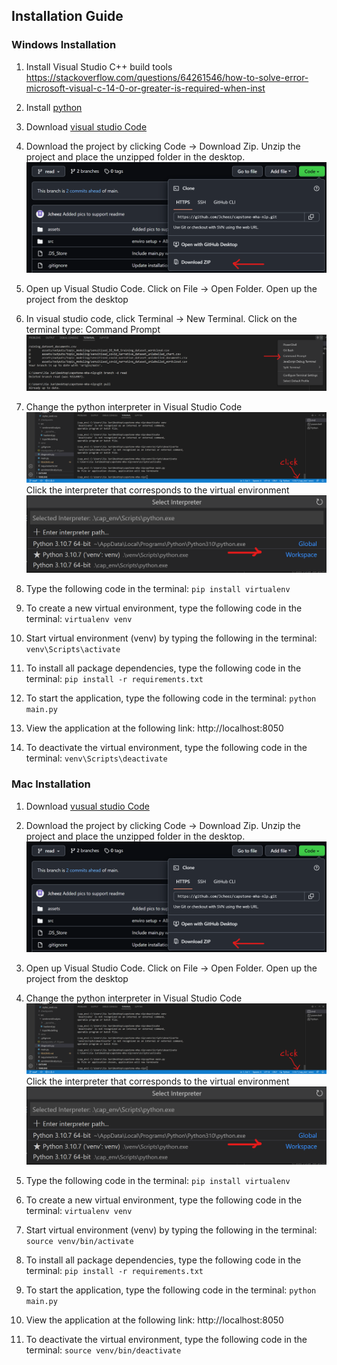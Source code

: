 ## Installation Guide

### Windows Installation
1. Install Visual Studio C++ build tools
https://stackoverflow.com/questions/64261546/how-to-solve-error-microsoft-visual-c-14-0-or-greater-is-required-when-inst

2. Install [python](https://www.python.org/downloads/)

3. Download [visual studio Code](https://code.visualstudio.com/download)

4. Download the project by clicking Code -> Download Zip. Unzip the project and place the unzipped folder in the desktop.
![Download Repository](./assets/pics-readme/download-repo.png)

5. Open up Visual Studio Code. Click on File -> Open Folder. Open up the project from the desktop

6. In visual studio code, click Terminal -> New Terminal. Click on the terminal type: Command Prompt
![Command Prompt Image](./assets/pics-readme/cmd.png)

7. Change the python interpreter in Visual Studio Code
![Interpreter 1](./assets/pics-readme/interpreter1.png) 
Click the interpreter that corresponds to the virtual environment ![Interpreter 2](./assets/pics-readme/interpreter2.png)

8. Type the following code in the terminal: `pip install virtualenv`

9. To create a new virtual environment, type the following code in the terminal: `virtualenv venv`

10. Start virtual environment (venv) by typing the following in the terminal: `venv\Scripts\activate`

11. To install all package dependencies, type the following code in the terminal: `pip install -r requirements.txt`

12. To start the application, type the following code in the terminal: `python main.py`

13. View the application at the following link: http://localhost:8050

14. To deactivate the virtual environment, type the following code in the terminal: `venv\Scripts\deactivate`


### Mac Installation

1. Download [vusual studio Code](https://code.visualstudio.com/download)

2. Download the project by clicking Code -> Download Zip. Unzip the project and place the unzipped folder in the desktop.
![Download Repository](./assets/pics-readme/download-repo.png)

3. Open up Visual Studio Code. Click on File -> Open Folder. Open up the project from the desktop

4. Change the python interpreter in Visual Studio Code
![Interpreter 1](./assets/pics-readme/interpreter1.png) 
Click the interpreter that corresponds to the virtual environment ![Interpreter 2](./assets/pics-readme/interpreter2.png)

5. Type the following code in the terminal: `pip install virtualenv`

6. To create a new virtual environment, type the following code in the terminal: `virtualenv venv`

7. Start virtual environment (venv) by typing the following in the terminal: `source venv/bin/activate`

8. To install all package dependencies, type the following code in the terminal: `pip install -r requirements.txt`

9. To start the application, type the following code in the terminal: `python main.py`

10. View the application at the following link: http://localhost:8050

11. To deactivate the virtual environment, type the following code in the terminal: `source venv/bin/deactivate`
